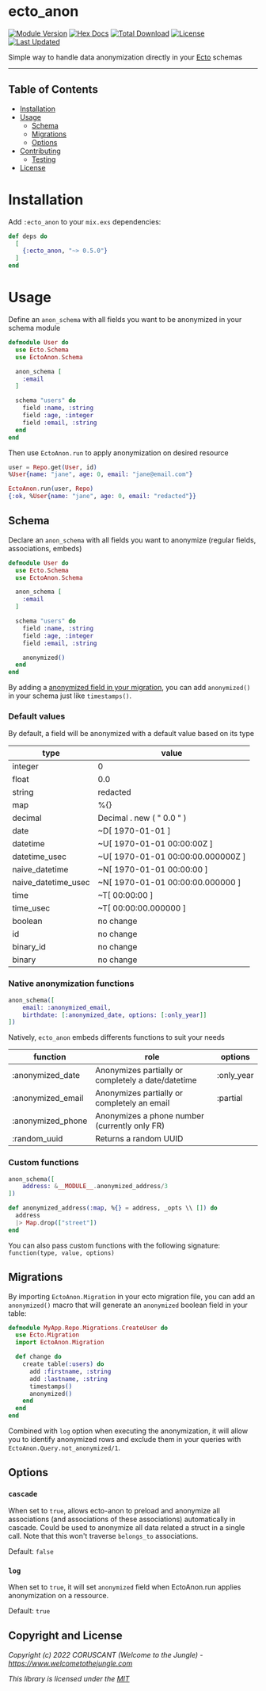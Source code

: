 # ecto_anon

[![Module Version](https://img.shields.io/hexpm/v/ecto_anon.svg)](https://hex.pm/packages/ecto_anon)
[![Hex Docs](https://img.shields.io/badge/hex-docs-lightgreen.svg)](https://hexdocs.pm/ecto_anon/)
[![Total Download](https://img.shields.io/hexpm/dt/ecto_anon.svg)](https://hex.pm/packages/ecto_anon)
[![License](https://img.shields.io/hexpm/l/ecto_anon.svg)](https://github.com/WTTJ/ecto_anon/blob/master/LICENSE.md)
[![Last Updated](https://img.shields.io/github/last-commit/WTTJ/ecto_anon.svg)](https://github.com/WTTJ/ecto_anon/commits/master)

Simple way to handle data anonymization directly in your [Ecto](https://github.com/elixir-ecto/ecto) schemas

---

## Table of Contents

- [Installation](#installation)
- [Usage](#usage)
  - [Schema](#schema)
  - [Migrations](#migrations)
  - [Options](#options)
- [Contributing](#contributing)
  - [Testing](#testing)
- [License](#license)

# Installation

Add `:ecto_anon` to your `mix.exs` dependencies:

```elixir
def deps do
  [
    {:ecto_anon, "~> 0.5.0"}
  ]
end
```

# Usage

Define an `anon_schema` with all fields you want to be anonymized in your schema module

```elixir
defmodule User do
  use Ecto.Schema
  use EctoAnon.Schema

  anon_schema [
    :email
  ]

  schema "users" do
    field :name, :string
    field :age, :integer
    field :email, :string
  end
end
```

Then use `EctoAnon.run` to apply anonymization on desired resource

```elixir
user = Repo.get(User, id)
%User{name: "jane", age: 0, email: "jane@email.com"}

EctoAnon.run(user, Repo)
{:ok, %User{name: "jane", age: 0, email: "redacted"}}
```

## Schema

Declare an `anon_schema` with all fields you want to anonymize (regular fields, associations, embeds)

```elixir
defmodule User do
  use Ecto.Schema
  use EctoAnon.Schema

  anon_schema [
    :email
  ]

  schema "users" do
    field :name, :string
    field :age, :integer
    field :email, :string

    anonymized()
  end
end
```

By adding a [anonymized field in your migration](#migrations), you can add `anonymized()` in your schema just like `timestamps()`.

### Default values

By default, a field will be anonymized with a default value based on its type

| type                | value                             |
| ------------------- | --------------------------------- |
| integer             | 0                                 |
| float               | 0.0                               |
| string              | redacted                          |
| map                 | %{}                               |
| decimal             | Decimal . new ( " 0.0 " )         |
| date                | ~D[ 1970-01-01 ]                  |
| datetime            | ~U[ 1970-01-01 00:00:00Z ]        |
| datetime_usec       | ~U[ 1970-01-01 00:00:00.000000Z ] |
| naive_datetime      | ~N[ 1970-01-01 00:00:00 ]         |
| naive_datetime_usec | ~N[ 1970-01-01 00:00:00.000000 ]  |
| time                | ~T[ 00:00:00 ]                    |
| time_usec           | ~T[ 00:00:00.000000 ]             |
| boolean             | no change                         |
| id                  | no change                         |
| binary_id           | no change                         |
| binary              | no change                         |

### Native anonymization functions

```elixir
anon_schema([
    email: :anonymized_email,
    birthdate: [:anonymized_date, options: [:only_year]]
])
```

Natively, `ecto_anon` embeds differents functions to suit your needs

| function          | role                                               | options    |
| ----------------- | -------------------------------------------------- | ---------- |
| :anonymized_date  | Anonymizes partially or completely a date/datetime | :only_year |
| :anonymized_email | Anonymizes partially or completely an email        | :partial   |
| :anonymized_phone | Anonymizes a phone number (currently only FR)      |            |
| :random_uuid      | Returns a random UUID                              |            |

### Custom functions

```elixir
anon_schema([
    address: &__MODULE__.anonymized_address/3
])

def anonymized_address(:map, %{} = address, _opts \\ []) do
  address
  |> Map.drop(["street"])
end
```

You can also pass custom functions with the following signature: `function(type, value, options)`

## Migrations

By importing `EctoAnon.Migration` in your ecto migration file, you can add an `anonymized()` macro that will generate an `anonymized` boolean field in your table:

```elixir
defmodule MyApp.Repo.Migrations.CreateUser do
  use Ecto.Migration
  import EctoAnon.Migration

  def change do
    create table(:users) do
      add :firstname, :string
      add :lastname, :string
      timestamps()
      anonymized()
    end
  end
end
```

Combined with `log` option when executing the anonymization, it will allow you to identify anonymized rows and exclude them in your queries with `EctoAnon.Query.not_anonymized/1`.

## Options

### `cascade`

When set to `true`, allows ecto-anon to preload and anonymize
all associations (and associations of these associations) automatically in cascade.
Could be used to anonymize all data related a struct in a single call.
Note that this won't traverse `belongs_to` associations.

Default: `false`

### `log`

When set to `true`, it will set `anonymized` field when EctoAnon.run
applies anonymization on a ressource.

Default: `true`

## Copyright and License

_Copyright (c) 2022 CORUSCANT (Welcome to the Jungle) - https://www.welcometothejungle.com_

_This library is licensed under the [MIT](LICENSE.md)_
